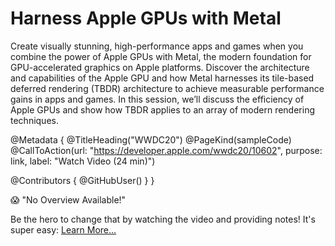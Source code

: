 # Harness Apple GPUs with Metal

Create visually stunning, high-performance apps and games when you combine the power of Apple GPUs with Metal, the modern foundation for GPU-accelerated graphics on Apple platforms. Discover the architecture and capabilities of the Apple GPU and how Metal harnesses its tile-based deferred rendering (TBDR) architecture to achieve measurable performance gains in apps and games. In this session, we’ll discuss the efficiency of Apple GPUs and show how TBDR applies to an array of modern rendering techniques.

@Metadata {
   @TitleHeading("WWDC20")
   @PageKind(sampleCode)
   @CallToAction(url: "https://developer.apple.com/wwdc20/10602", purpose: link, label: "Watch Video (24 min)")

   @Contributors {
      @GitHubUser(<replace this with your GitHub handle>)
   }
}

😱 "No Overview Available!"

Be the hero to change that by watching the video and providing notes! It's super easy:
 [Learn More…](https://wwdcnotes.com/documentation/wwdcnotes/contributing)
